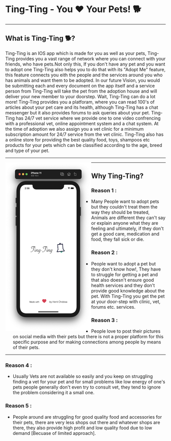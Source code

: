 # Ting-Ting - You ❤️ Your Pets! 🐕

---

## 

## What is Ting-Ting 🐕?

Ting-Ting is an IOS app which is made for you as well as your pets, Ting-Ting provides you a vast range of network where you can connect with your friends, who have pets.Not only this, If you don't have any pet and you want to adopt one Ting-Ting also helps you to do that with its "Adopt Me" feature, this feature connects you eith the people and the services around you who has animals and want them to be adopted. In our future Vision, you would be submitting each and every document on the app itself and a service person from Ting-Ting will take the pet from the adoption house and will deliver your new member to your doorstep. Wait, Ting-Ting can do a lot more! Ting-Ting provides you a platforam, where you can read 100's of articles about your pet care and its health, although Ting-Ting has a chat messenger but it also provides forums to ask queries about your pet. Ting-Ting has 24/7 vet service where we provide one to one video confrencing with a professional vet, online appointment system and a chat system. At the time of adoption we also assign you a vet clinic for a minimum subscription amount for 24/7 service from the vet clinic. Ting-Ting also has a online store for providing the best quality food, toys, shampoos etc products for your pets which can be classified according to the age, breed and type of your pet.

---

<img align="left" width="270" height="530" src="https://github.com/HENIT0885/Ting-Ting/blob/2aa694398a73a82fc5e83f1600f23422499e1fc9/Ting-Ting%20-%20You%20%E2%9D%A4%EF%B8%8F%20Your%20Pets!%20%F0%9F%90%95%209c22396b126b4adc928df831de77cd37/Untitled.png">


---

## Why Ting-Ting?

### **Reason 1 :**

- Many People want to adopt pets but they couldn't treat them the way they should be treated, Animals are different they can't say or explain anyone what they are feeling and ultimately, if they don't get a good care, medication and food, they fall sick or die.

### **Reason 2 :**

- People want to adopt a pet but they don't know how!, They have to struggle for getting a pet and that also doesn't ensure good health services and they don't provide good knowledge about the pet. With Ting-Ting you get the pet at your door-step with clinic, vet, forums etc. services.

### **Reason 3 :**

- People love to post their pictures on social media with their pets but there is not a proper platform for this specific purpose and for making connections among people by means of their pets.

---

### **Reason 4 :**

- Usually Vets are not available so easily and you keep on struggling finding a vet for your pet and for small problems like low energy of one's pets people generally don't even try to consult vet, they tend to ignore the problem considering it a small one.

### **Reason 5 :**

- People around are struggling for good quality food and accessories for their pets, there are very less shops out there and whatever shops are there, they also provide high profit and low quality food due to low demand [Becuase of limited approach].
